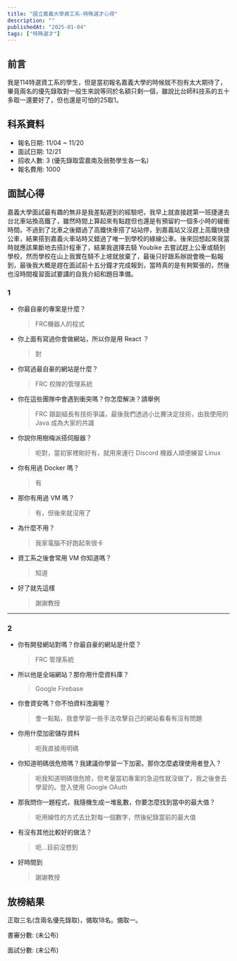 ```yaml
---
title: "國立嘉義大學資工系-特殊選才心得"
description: ""
publishedAt: "2025-01-04"
tags: ["特殊選才"]
---
```


## 前言

我是114特選資工系的學生，但是當初報名嘉義大學的時候就不抱有太大期待了，畢竟兩名的優先錄取對一般生來說等同於名額只剩一個，雖說比台師科技系的五十多取一還要好了，但也還是可怕的25取1。

## 科系資料

- 報名日期: 11/04 ~ 11/20
- 面試日期: 12/21
- 招收人數: 3 (優先錄取雲嘉南及弱勢學生各一名)
- 報名費用: 1000

## 面試心得

嘉義大學面試最有趣的無非是我差點遲到的經驗吧，我早上就直接趕第一班捷運去台北車站換高鐵了，雖然時間上算起來有點趕但也還是有預留約一個多小時的緩衝時間。不過到了北車之後錯過了高鐵快車搭了站站停，到嘉義站又沒趕上高鐵快捷公車，結果搭到嘉義火車站時又錯過了唯一到學校的綠線公車。後來回想起來我當時就應該果斷地去搭計程車了，結果我選擇去騎 Youbike 去嘗試趕上公車或騎到學校，然而學校在山上我實在騎不上坡就放棄了，最後只好跟系辦說會晚一點報到，最後我大概是趕在面試前十五分鐘才完成報到，當時真的是有夠緊張的，然後也沒時間複習面試要講的自我介紹和題目準備。

### 1

- 你最自豪的專案是什麼？
  > FRC機器人的程式
- 你上面有寫過你會做網站，所以你是用 React ？
  > 對
- 你寫過最自豪的網站是什麼？
  > FRC 校隊的管理系統
- 你在這些團隊中會遇到衝突嗎？你怎麼解決？請舉例
  > FRC 跟副組長有技術爭議，最後我們透過小比賽決定技術，由我使用的 Java 成為大家的共識
- 你說你用樹梅派搭伺服器？
  > 呃對，當初家裡剛好有，就用來運行 Discord 機器人順便練習 Linux
- 你有用過 Docker 嗎？
  > 有
- 那你有用過 VM 嗎？
  > 有，但後來就沒用了
- 為什麼不用？
  > 我家電腦不好跑起來很卡
- 資工系之後會常用 VM 你知道嗎？
  > 知道
- 好了就先這樣
  > 謝謝教授

---

### 2

- 你有開發網站對嗎？你最自豪的網站是什麼？
  > FRC 管理系統
- 所以他是全端網站？那你用什麼資料庫？
  > Google Firebase
- 你會資安嗎？你不怕資料洩漏喔？
  > 會一點點，我會學習一些手法攻擊自己的網站看看有沒有問題
- 你用什麼加密儲存資料
  > 呃我直接用明碼
- 你知道明碼很危險嗎？我建議你學習一下加密。那你怎麼處理使用者登入？
  > 呃我知道明碼很危險，但考量當初專案的急迫性就沒做了，我之後會去學習的。登入使用 Google OAuth
- 那我問你一題程式，我隨機生成一堆亂數，你要怎麼找到當中的最大值？
  > 呃用線性的方式去比對每一個數字，然後紀錄當前的最大值
- 有沒有其他比較好的做法？
  > 呃...目前沒想到
- 好時間到
  > 謝謝教授

## 放榜結果

正取三名(含兩名優先錄取)，備取18名。備取一。

書審分數: (未公布)

面試分數: (未公布)
